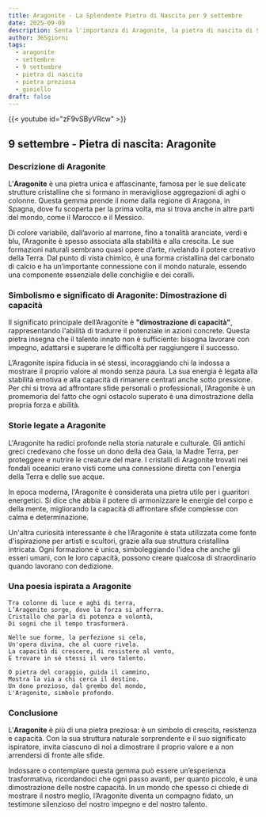```yaml
---
title: Aragonite - La Splendente Pietra di Nascita per 9 settembre
date: 2025-09-09
description: Senta l'importanza di Aragonite, la pietra di nascita di 9 settembre che simboleggia Dimostrazione di capacità. Lasci che la sua bellezza e il suo significato illuminino la sua giornata.
author: 365giorni
tags:
  - aragonite
  - settembre
  - 9 settembre
  - pietra di nascita
  - pietra preziosa
  - gioiello
draft: false
---
```


{{< youtube id="zF9vSByVRcw" >}}

## 9 settembre - Pietra di nascita: Aragonite

### Descrizione di Aragonite

L’**Aragonite** è una pietra unica e affascinante, famosa per le sue delicate strutture cristalline che si formano in meravigliose aggregazioni di aghi o colonne. Questa gemma prende il nome dalla regione di Aragona, in Spagna, dove fu scoperta per la prima volta, ma si trova anche in altre parti del mondo, come il Marocco e il Messico.

Di colore variabile, dall’avorio al marrone, fino a tonalità aranciate, verdi e blu, l’Aragonite è spesso associata alla stabilità e alla crescita. Le sue formazioni naturali sembrano quasi opere d’arte, rivelando il potere creativo della Terra. Dal punto di vista chimico, è una forma cristallina del carbonato di calcio e ha un’importante connessione con il mondo naturale, essendo una componente essenziale delle conchiglie e dei coralli.

### Simbolismo e significato di Aragonite: Dimostrazione di capacità

Il significato principale dell’Aragonite è **"dimostrazione di capacità"**, rappresentando l'abilità di tradurre il potenziale in azioni concrete. Questa pietra insegna che il talento innato non è sufficiente: bisogna lavorare con impegno, adattarsi e superare le difficoltà per raggiungere il successo.

L’Aragonite ispira fiducia in sé stessi, incoraggiando chi la indossa a mostrare il proprio valore al mondo senza paura. La sua energia è legata alla stabilità emotiva e alla capacità di rimanere centrati anche sotto pressione. Per chi si trova ad affrontare sfide personali o professionali, l’Aragonite è un promemoria del fatto che ogni ostacolo superato è una dimostrazione della propria forza e abilità.

### Storie legate a Aragonite

L'Aragonite ha radici profonde nella storia naturale e culturale. Gli antichi greci credevano che fosse un dono della dea Gaia, la Madre Terra, per proteggere e nutrire le creature del mare. I cristalli di Aragonite trovati nei fondali oceanici erano visti come una connessione diretta con l'energia della Terra e delle sue acque.

In epoca moderna, l'Aragonite è considerata una pietra utile per i guaritori energetici. Si dice che abbia il potere di armonizzare le energie del corpo e della mente, migliorando la capacità di affrontare sfide complesse con calma e determinazione.

Un'altra curiosità interessante è che l’Aragonite è stata utilizzata come fonte d'ispirazione per artisti e scultori, grazie alla sua struttura cristallina intricata. Ogni formazione è unica, simboleggiando l'idea che anche gli esseri umani, con le loro capacità, possono creare qualcosa di straordinario quando lavorano con dedizione.

### Una poesia ispirata a Aragonite

```
Tra colonne di luce e aghi di terra,  
L’Aragonite sorge, dove la forza si afferra.  
Cristallo che parla di potenza e volontà,  
Di sogni che il tempo trasformerà.  

Nelle sue forme, la perfezione si cela,  
Un'opera divina, che al cuore rivela.  
La capacità di crescere, di resistere al vento,  
E trovare in sé stessi il vero talento.  

O pietra del coraggio, guida il cammino,  
Mostra la via a chi cerca il destino.  
Un dono prezioso, dal grembo del mondo,  
L'Aragonite, simbolo profondo.
```

### Conclusione

L’**Aragonite** è più di una pietra preziosa: è un simbolo di crescita, resistenza e capacità. Con la sua struttura naturale sorprendente e il suo significato ispiratore, invita ciascuno di noi a dimostrare il proprio valore e a non arrendersi di fronte alle sfide.

Indossare o contemplare questa gemma può essere un’esperienza trasformativa, ricordandoci che ogni passo avanti, per quanto piccolo, è una dimostrazione delle nostre capacità. In un mondo che spesso ci chiede di mostrare il nostro meglio, l’Aragonite diventa un compagno fidato, un testimone silenzioso del nostro impegno e del nostro talento.